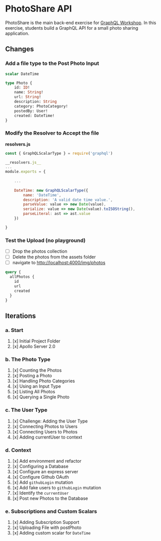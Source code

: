 PhotoShare API
===============
PhotoShare is the main back-end exercise for [GraphQL Workshop](https://www.graphqlworkshop.com). In this exercise, students build a GraphQL API for a small photo sharing application.

Changes
---------------

### Add a file type to the Post Photo Input

```graphql
scalar DateTime

type Photo {
    id: ID!
    name: String!
    url: String!
    description: String
    category: PhotoCategory!
    postedBy: User!
    created: DateTime!
}
```


### Modify the Resolver to Accept the file

__resolvers.js__
```javascript
const { GraphQLScalarType } = require('graphql')

__resolvers.js__
...
module.exports = {
    
    ...
    
    DateTime: new GraphQLScalarType({
        name: 'DateTime',
        description: 'A valid date time value.',
        parseValue: value => new Date(value),
        serialize: value => new Date(value).toISOString(),
        parseLiteral: ast => ast.value
    })

}
```


### Test the Upload (no playground)

* [ ] Drop the photos collection
* [ ] Delete the photos from the assets folder
* [ ] navigate to [http://localhost:4000/img/photos](http://localhost:4000/img/photos)

```graphql
query {
  allPhotos {
    id
    url
    created
  }
}
```

Iterations
---------------

### a. Start

1. [x] Initial Project Folder
2. [x] Apollo Server 2.0

### b. The Photo Type

1. [x] Counting the Photos 
2. [x] Posting a Photo 
3. [x] Handling Photo Categories 
4. [x] Using an Input Type 
5. [x] Listing All Photos 
6. [x] Querying a Single Photo 

### c. The User Type

1. [x] Challenge: Adding the User Type
2. [x] Connecting Photos to Users
3. [x] Connecting Users to Photos
4. [x] Adding currentUser to context

### d. Context

1. [x] Add environment and refactor
2. [x] Configuring a Database
3. [x] Configure an express server
4. [x] Configure Github OAuth
5. [x] Add `githubLogin` mutation
6. [x] Add fake users to `githubLogin` mutation
7. [x] Identify the `currentUser`
8. [x] Post new Photos to the Database

### e. Subscriptions and Custom Scalars

1. [x] Adding Subscription Support 
2. [x] Uploading File with postPhoto 
3. [x] Adding custom scalar for `DateTime`
